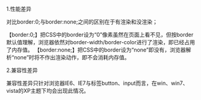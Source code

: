 1.性能差异

对比border:0;与border:none;之间的区别在于有渲染和没渲染；

【border:0;】把CSS中的border设为“0”像素虽然在页面上看不见，但按border默认值理解，浏览器依然对border-width/border-color进行了渲染，即已经占用了内存值。
【border:none;】把CSS中的border设为“none”即没有，浏览器解析“none”时将不作出渲染动作，即不会消耗内存值。

2.兼容性差异

兼容性差异只针对浏览器IE6、IE7与标签button、input而言，在win、win7、vista的XP主题下均会出现此情况。
